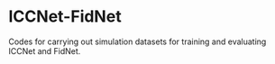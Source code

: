 # ICCNet-FidNet
Codes for carrying out simulation datasets for training and evaluating ICCNet and FidNet.
